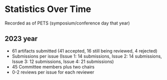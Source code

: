 # Statistics Over Time
Recorded as of PETS (symposium/conference day that year)

## 2023 year
- 61 artifacts submitted (41 accepted, 16 still being reviewed, 4 rejected)
- Submissions per issue (Issue 1: 14 submissions, Issue 2: 14 submissions, Issue 3: 12 submissions, Issue 4: 21 submissions)
- 45 Committee members plus two chairs
- 0-2 reviews per issue for each reviewer


